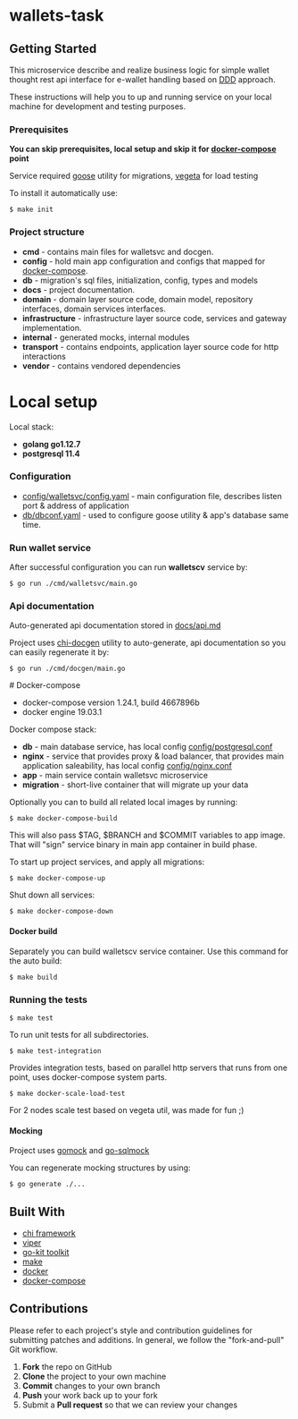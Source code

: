 # wallets-task

## Getting Started

This microservice describe and realize business logic for simple wallet thought rest api interface for e-wallet handling
based on [DDD](https://dddcommunity.org) approach.

These instructions will help you to up and running service on your local machine for development and testing purposes.

### Prerequisites

**You can skip prerequisites, local setup and skip it for [docker-compose](#compose) point**

Service required [goose](https://github.com/steinbacher/goose) utility for migrations, [vegeta](https://github.com/tsenart/vegeta) for load testing

To install it automatically use:

```
$ make init
```

### Project structure

- **cmd** - contains main files for walletsvc and docgen.
- **config** - hold main app configuration and configs that mapped for [docker-compose](#compose).
- **db** - migration's sql files, initialization, config, types and models
- **docs** - project documentation.
- **domain** - domain layer source code, domain model, repository interfaces, domain services interfaces.
- **infrastructure** - infrastructure layer source code, services and gateway implementation.
- **internal** - generated mocks, internal modules
- **transport** - contains endpoints, application layer source code for http interactions
- **vendor** - contains vendored dependencies 

# Local setup 

Local stack:

- **golang go1.12.7**
- **postgresql 11.4**


### Configuration

- [config/walletsvc/config.yaml](config/walletsvc/config.yaml) - main configuration file, describes listen port & address of application 
- [db/dbconf.yaml](db/dbconf.yaml) - used to configure goose utility & app's database same time. 

### Run wallet service

After successful configuration you can run **walletscv** service by: 

```shell
$ go run ./cmd/walletsvc/main.go
```

### Api documentation 

Auto-generated api documentation stored in [docs/api.md](docs/api.md)

Project uses [chi-docgen](http://github.com/go-chi/docgen) utility to auto-generate, api documentation so you can easily regenerate it by:

```shell
$ go run ./cmd/docgen/main.go
```

#<a name="compose"></a> Docker-compose

- docker-compose version 1.24.1, build 4667896b
- docker engine 19.03.1

Docker compose stack:

- **db** - main database service, has local config [config/postgresql.conf](config/postgresql.conf)
- **nginx** - service that provides proxy & load balancer, that provides main application saleability, has local config [config/nginx.conf](config/nginx.conf)
- **app** - main service contain walletsvc microservice
- **migration** - short-live container that will migrate up your data

Optionally you can to build all related local images by running:

```shell
$ make docker-compose-build
```

This will also pass $TAG, $BRANCH and $COMMIT variables to app image. That will "sign" service binary in main app container in build phase.

 
To start up project services, and apply all migrations:

```shell
$ make docker-compose-up
```  

Shut down all services:

```shell
$ make docker-compose-down
``` 


#### Docker build

Separately you can build walletscv service container. Use this command for the auto build:
```shell
$ make build
```  

### Running the tests

```shell
$ make test
``` 
To run unit tests for all subdirectories.

```shell
$ make test-integration
```
Provides integration tests, based on parallel http servers that runs from one point, uses docker-compose system parts.

```shell
$ make docker-scale-load-test
```
For 2 nodes scale test based on vegeta util, was made for fun ;)

#### Mocking
Project uses [gomock](https://github.com/golang/mock) and [go-sqlmock](https://github.com/DATA-DOG/go-sqlmock) 

You can regenerate mocking structures by using:
```shell
$ go generate ./...
```

## Built With
- [chi framework](https://github.com/go-chi/chi)
- [viper](https://github.com/spf13/viper)
- [go-kit toolkit](https://gokit.io)
- [make](https://www.gnu.org/s/make/manual/make.html)
- [docker](https://www.docker.com)
- [docker-compose](https://docs.docker.com/compose/)

## Contributions

Please refer to each project's style and contribution guidelines for submitting patches and additions. In general, we follow the "fork-and-pull" Git workflow.

 1. **Fork** the repo on GitHub
 2. **Clone** the project to your own machine
 3. **Commit** changes to your own branch
 4. **Push** your work back up to your fork
 5. Submit a **Pull request** so that we can review your changes